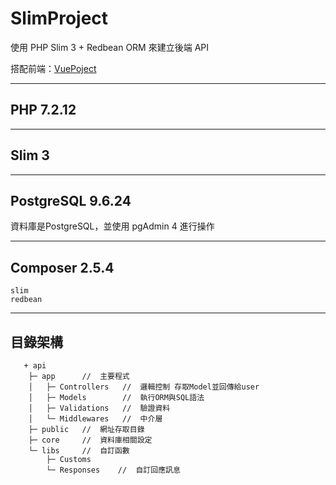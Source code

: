 # SlimProject

使用 PHP Slim 3 + Redbean ORM 來建立後端 API

搭配前端：[VuePoject](https://github.com/tk50486yui/VueProject.git)

---
## PHP 7.2.12


---
## Slim 3


---
## PostgreSQL 9.6.24

資料庫是PostgreSQL，並使用 pgAdmin 4 進行操作

---
## Composer 2.5.4

    slim
    redbean

---
## 目錄架構
```    
   + api
    ├─ app      //  主要程式
    │   ├─ Controllers   //  邏輯控制 存取Model並回傳給user
    │   ├─ Models        //  執行ORM與SQL語法
    │   ├─ Validations   //  驗證資料
    │   └─ Middlewares   //  中介層      
    ├─ public   //  網址存取目錄    
    ├─ core     //  資料庫相關設定
    └─ libs     //  自訂函數
        ├─ Customs
        └─ Responses    //  自訂回應訊息

```